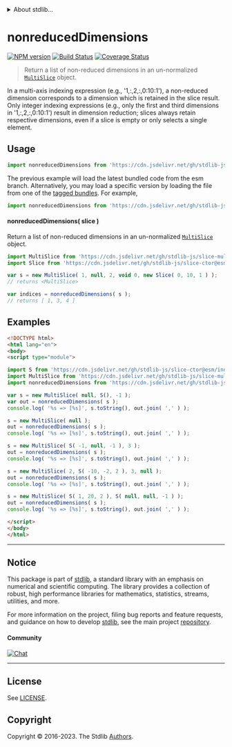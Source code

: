 <!--

@license Apache-2.0

Copyright (c) 2023 The Stdlib Authors.

Licensed under the Apache License, Version 2.0 (the "License");
you may not use this file except in compliance with the License.
You may obtain a copy of the License at

   http://www.apache.org/licenses/LICENSE-2.0

Unless required by applicable law or agreed to in writing, software
distributed under the License is distributed on an "AS IS" BASIS,
WITHOUT WARRANTIES OR CONDITIONS OF ANY KIND, either express or implied.
See the License for the specific language governing permissions and
limitations under the License.

-->


<details>
  <summary>
    About stdlib...
  </summary>
  <p>We believe in a future in which the web is a preferred environment for numerical computation. To help realize this future, we've built stdlib. stdlib is a standard library, with an emphasis on numerical and scientific computation, written in JavaScript (and C) for execution in browsers and in Node.js.</p>
  <p>The library is fully decomposable, being architected in such a way that you can swap out and mix and match APIs and functionality to cater to your exact preferences and use cases.</p>
  <p>When you use stdlib, you can be absolutely certain that you are using the most thorough, rigorous, well-written, studied, documented, tested, measured, and high-quality code out there.</p>
  <p>To join us in bringing numerical computing to the web, get started by checking us out on <a href="https://github.com/stdlib-js/stdlib">GitHub</a>, and please consider <a href="https://opencollective.com/stdlib">financially supporting stdlib</a>. We greatly appreciate your continued support!</p>
</details>

# nonreducedDimensions

[![NPM version][npm-image]][npm-url] [![Build Status][test-image]][test-url] [![Coverage Status][coverage-image]][coverage-url] <!-- [![dependencies][dependencies-image]][dependencies-url] -->

> Return a list of non-reduced dimensions in an un-normalized [`MultiSlice`][@stdlib/slice/multi] object.

<!-- Section to include introductory text. Make sure to keep an empty line after the intro `section` element and another before the `/section` close. -->

<section class="intro">

In a multi-axis indexing expression (e.g., '1,:,2,:,0:10:1'), a non-reduced dimension corresponds to a dimension which is retained in the slice result. Only integer indexing expressions (e.g., only the first and third dimensions in '1,:,2,:,0:10:1') result in dimension reduction; slices always retain respective dimensions, even if a slice is empty or only selects a single element.

</section>

<!-- /.intro -->

<!-- Package usage documentation. -->



<section class="usage">

## Usage

```javascript
import nonreducedDimensions from 'https://cdn.jsdelivr.net/gh/stdlib-js/slice-base-nonreduced-dimensions@esm/index.mjs';
```
The previous example will load the latest bundled code from the esm branch. Alternatively, you may load a specific version by loading the file from one of the [tagged bundles](https://github.com/stdlib-js/slice-base-nonreduced-dimensions/tags). For example,

```javascript
import nonreducedDimensions from 'https://cdn.jsdelivr.net/gh/stdlib-js/slice-base-nonreduced-dimensions@v0.1.1-esm/index.mjs';
```

<a name="main"></a>

#### nonreducedDimensions( slice )

Return a list of non-reduced dimensions in an un-normalized [`MultiSlice`][@stdlib/slice/multi] object.

```javascript
import MultiSlice from 'https://cdn.jsdelivr.net/gh/stdlib-js/slice-multi@esm/index.mjs';
import Slice from 'https://cdn.jsdelivr.net/gh/stdlib-js/slice-ctor@esm/index.mjs';

var s = new MultiSlice( 1, null, 2, void 0, new Slice( 0, 10, 1 ) );
// returns <MultiSlice>

var indices = nonreducedDimensions( s );
// returns [ 1, 3, 4 ]
```

</section>

<!-- /.usage -->

<!-- Package usage notes. Make sure to keep an empty line after the `section` element and another before the `/section` close. -->

<section class="notes">

</section>

<!-- /.notes -->

<!-- Package usage examples. -->

<section class="examples">

## Examples

<!-- eslint no-undef: "error" -->

<!-- eslint-disable new-cap -->

```html
<!DOCTYPE html>
<html lang="en">
<body>
<script type="module">

import S from 'https://cdn.jsdelivr.net/gh/stdlib-js/slice-ctor@esm/index.mjs';
import MultiSlice from 'https://cdn.jsdelivr.net/gh/stdlib-js/slice-multi@esm/index.mjs';
import nonreducedDimensions from 'https://cdn.jsdelivr.net/gh/stdlib-js/slice-base-nonreduced-dimensions@esm/index.mjs';

var s = new MultiSlice( null, S(), -1 );
var out = nonreducedDimensions( s );
console.log( '%s => [%s]', s.toString(), out.join( ',' ) );

s = new MultiSlice( null );
out = nonreducedDimensions( s );
console.log( '%s => [%s]', s.toString(), out.join( ',' ) );

s = new MultiSlice( S( -1, null, -1 ), 3 );
out = nonreducedDimensions( s );
console.log( '%s => [%s]', s.toString(), out.join( ',' ) );

s = new MultiSlice( 2, S( -10, -2, 2 ), 3, null );
out = nonreducedDimensions( s );
console.log( '%s => [%s]', s.toString(), out.join( ',' ) );

s = new MultiSlice( S( 1, 20, 2 ), S( null, null, -1 ) );
out = nonreducedDimensions( s );
console.log( '%s => [%s]', s.toString(), out.join( ',' ) );

</script>
</body>
</html>
```

</section>

<!-- /.examples -->

<!-- Section to include cited references. If references are included, add a horizontal rule *before* the section. Make sure to keep an empty line after the `section` element and another before the `/section` close. -->

<section class="references">

</section>

<!-- /.references -->

<!-- Section for related `stdlib` packages. Do not manually edit this section, as it is automatically populated. -->

<section class="related">

</section>

<!-- /.related -->

<!-- Section for all links. Make sure to keep an empty line after the `section` element and another before the `/section` close. -->


<section class="main-repo" >

* * *

## Notice

This package is part of [stdlib][stdlib], a standard library with an emphasis on numerical and scientific computing. The library provides a collection of robust, high performance libraries for mathematics, statistics, streams, utilities, and more.

For more information on the project, filing bug reports and feature requests, and guidance on how to develop [stdlib][stdlib], see the main project [repository][stdlib].

#### Community

[![Chat][chat-image]][chat-url]

---

## License

See [LICENSE][stdlib-license].


## Copyright

Copyright &copy; 2016-2023. The Stdlib [Authors][stdlib-authors].

</section>

<!-- /.stdlib -->

<!-- Section for all links. Make sure to keep an empty line after the `section` element and another before the `/section` close. -->

<section class="links">

[npm-image]: http://img.shields.io/npm/v/@stdlib/slice-base-nonreduced-dimensions.svg
[npm-url]: https://npmjs.org/package/@stdlib/slice-base-nonreduced-dimensions

[test-image]: https://github.com/stdlib-js/slice-base-nonreduced-dimensions/actions/workflows/test.yml/badge.svg?branch=v0.1.1
[test-url]: https://github.com/stdlib-js/slice-base-nonreduced-dimensions/actions/workflows/test.yml?query=branch:v0.1.1

[coverage-image]: https://img.shields.io/codecov/c/github/stdlib-js/slice-base-nonreduced-dimensions/main.svg
[coverage-url]: https://codecov.io/github/stdlib-js/slice-base-nonreduced-dimensions?branch=main

<!--

[dependencies-image]: https://img.shields.io/david/stdlib-js/slice-base-nonreduced-dimensions.svg
[dependencies-url]: https://david-dm.org/stdlib-js/slice-base-nonreduced-dimensions/main

-->

[chat-image]: https://img.shields.io/gitter/room/stdlib-js/stdlib.svg
[chat-url]: https://app.gitter.im/#/room/#stdlib-js_stdlib:gitter.im

[stdlib]: https://github.com/stdlib-js/stdlib

[stdlib-authors]: https://github.com/stdlib-js/stdlib/graphs/contributors

[umd]: https://github.com/umdjs/umd
[es-module]: https://developer.mozilla.org/en-US/docs/Web/JavaScript/Guide/Modules

[deno-url]: https://github.com/stdlib-js/slice-base-nonreduced-dimensions/tree/deno
[umd-url]: https://github.com/stdlib-js/slice-base-nonreduced-dimensions/tree/umd
[esm-url]: https://github.com/stdlib-js/slice-base-nonreduced-dimensions/tree/esm
[branches-url]: https://github.com/stdlib-js/slice-base-nonreduced-dimensions/blob/main/branches.md

[stdlib-license]: https://raw.githubusercontent.com/stdlib-js/slice-base-nonreduced-dimensions/main/LICENSE

[@stdlib/slice/multi]: https://github.com/stdlib-js/slice-multi/tree/esm

</section>

<!-- /.links -->
